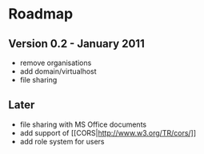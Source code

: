 # Roadmap

## Version 0.2 - January 2011

* remove organisations
* add domain/virtualhost
* file sharing

## Later

* file sharing with MS Office documents
* add support of [[CORS|http://www.w3.org/TR/cors/]]
* add role system for users
